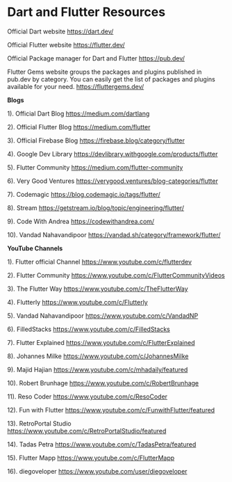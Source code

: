 # Dart and Flutter Resources

Official Dart website
https://dart.dev/

Official Flutter website
https://flutter.dev/

Official Package manager for Dart and Flutter
https://pub.dev/

Flutter Gems website groups the packages and plugins published in pub.dev by category. You can easily get the list of packages and plugins available for your need. 
https://fluttergems.dev/

**Blogs**

1). Official Dart Blog
https://medium.com/dartlang

2). Official Flutter Blog
https://medium.com/flutter

3). Official Firebase Blog
https://firebase.blog/category/flutter

4). Google Dev Library
https://devlibrary.withgoogle.com/products/flutter

5). Flutter Community
https://medium.com/flutter-community

6). Very Good Ventures
https://verygood.ventures/blog-categories/flutter

7). Codemagic
https://blog.codemagic.io/tags/flutter/

8). Stream
https://getstream.io/blog/topic/engineering/flutter/

9). Code With Andrea
https://codewithandrea.com/

10). Vandad Nahavandipoor
https://vandad.sh/category/framework/flutter/

**YouTube Channels**

1). Flutter official Channel
https://www.youtube.com/c/flutterdev

2). Flutter Community
https://www.youtube.com/c/FlutterCommunityVideos

3). The Flutter Way
https://www.youtube.com/c/TheFlutterWay

4). Flutterly
https://www.youtube.com/c/Flutterly

5). Vandad Nahavandipoor
https://www.youtube.com/c/VandadNP

6). FilledStacks
https://www.youtube.com/c/FilledStacks

7). Flutter Explained
https://www.youtube.com/c/FlutterExplained

8). Johannes Milke
https://www.youtube.com/c/JohannesMilke

9). Majid Hajian
https://www.youtube.com/c/mhadaily/featured

10). Robert Brunhage
https://www.youtube.com/c/RobertBrunhage

11). Reso Coder
https://www.youtube.com/c/ResoCoder

12). Fun with Flutter
https://www.youtube.com/c/FunwithFlutter/featured

13). RetroPortal Studio
https://www.youtube.com/c/RetroPortalStudio/featured

14). Tadas Petra
https://www.youtube.com/c/TadasPetra/featured

15). Flutter Mapp
https://www.youtube.com/c/FlutterMapp

16). diegoveloper
https://www.youtube.com/user/diegoveloper
